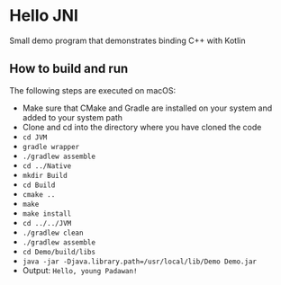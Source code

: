 # Hello JNI
Small demo program that demonstrates binding C++ with Kotlin

## How to build and run

The following steps are executed on macOS:

- Make sure that CMake and Gradle are installed on your system and added to your system path
- Clone and cd into the directory where you have cloned the code
- `cd JVM`
- `gradle wrapper`
- `./gradlew assemble`
- `cd ../Native`
- `mkdir Build`
- `cd Build`
- `cmake ..`
- `make`
- `make install`
- `cd ../../JVM`
- `./gradlew clean`
- `./gradlew assemble`
- `cd Demo/build/libs`
- `java -jar -Djava.library.path=/usr/local/lib/Demo Demo.jar`
- Output: `Hello, young Padawan!`
